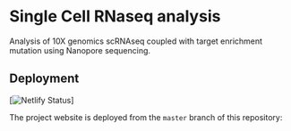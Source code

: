 # Single Cell RNaseq analysis

Analysis of 10X genomics scRNAseq coupled with target enrichment mutation using Nanopore sequencing.

## Deployment

[![Netlify Status](https://api.netlify.com/api/v1/badges/24207041-d22e-415e-b859-5bd7db51d63f/deploy-status)]

The project website is deployed from the `master` branch of this repository:
